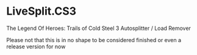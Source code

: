 # LiveSplit.CS3
The Legend Of Heroes: Trails of Cold Steel 3 Autosplitter / Load Remover

Please not that this is in no shape to be considered finished or even a release version for now